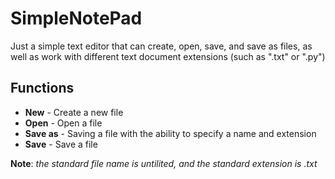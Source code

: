# SimpleNotePad
Just a simple text editor that can create, open, save, and save as files, as well as work with different text document extensions (such as ".txt" or ".py")
## Functions
+ **New** - Create a new file
+ **Open** - Open a file
+ **Save as** - Saving a file with the ability to specify a name and extension
+ **Save** - Save a file

**Note**: _the standard file name is untilited, and the standard extension is .txt_
